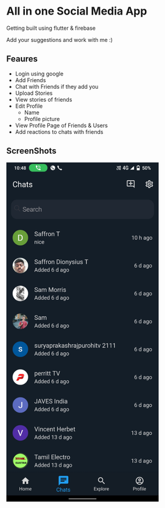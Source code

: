 # All in one Social Media App

Getting built using flutter & firebase 

Add your suggestions and work with me :)
## Feaures
  * Login using google
  * Add Friends
  * Chat with Friends if they add you
  * Upload Stories
  * View stories of friends
  * Edit Profile
    - Name
    - Profile picture
  * View Profile Page of Friends & Users
  * Add reactions to chats with friends
## ScreenShots
<img src="ss/chatTab.jpg" width="400"/>
